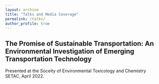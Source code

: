 ```yaml
---
layout: archive
title: "Talks and Media Coverage"
permalink: /talks/
author_profile: true
---
```


## The Promise of Sustainable Transportation: An Environmental Investigation of Emerging Transportation Technology
Presented at the Soceity of Environmental Toxicology and Chemistry SETAC, April 2022. 

